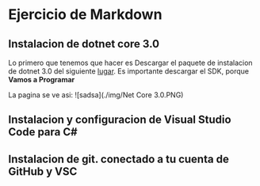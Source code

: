 
# Ejercicio de Markdown

## Instalacion de dotnet core 3.0
Lo primero que tenemos que hacer
es Descargar el paquete de instalacion de dotnet 3.0 del siguiente
[lugar](https://dotnet.microsoft.com/download/dotnet-core/3.0).
Es importante descargar el SDK, porque **Vamos a Programar**

La pagina se ve asi:
![sadsa](./img/Net Core 3.0.PNG)

## Instalacion y configuracion de Visual Studio Code para C#


## Instalacion de git. conectado a tu cuenta de GitHub y VSC
